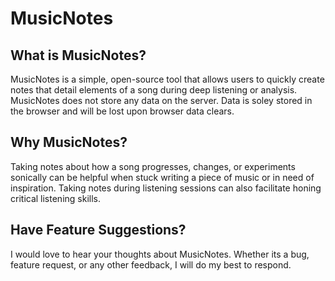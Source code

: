 # MusicNotes

## What is MusicNotes?

MusicNotes is a simple, open-source tool that allows users to quickly create notes that detail elements of a song during deep listening or analysis. MusicNotes does not store any data on the server. Data is soley stored in the browser and will be lost upon browser data clears.

## Why MusicNotes?

Taking notes about how a song progresses, changes, or experiments sonically can be helpful when stuck writing a piece of music or in need of inspiration. Taking notes during listening sessions can also facilitate honing critical listening skills.

## Have Feature Suggestions?

I would love to hear your thoughts about MusicNotes. Whether its a bug, feature request, or any other feedback, I will do my best to respond.
